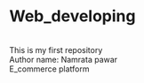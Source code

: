# Web_developing
<br>
This is my first repository
<br>
Author name: Namrata pawar
<br>
E_commerce platform
